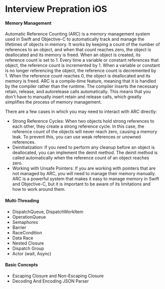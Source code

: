 # Interview Prepration iOS

#### Memory Management
Automatic Reference Counting (ARC) is a memory management system used in Swift and Objective-C to automatically track and manage the lifetimes of objects in memory. It works by keeping a count of the number of references to an object, and when that count reaches zero, the object is deallocated and its memory is freed.
When an object is created, its reference count is set to 1. Every time a variable or constant references that object, the reference count is incremented by 1. When a variable or constant is no longer referencing the object, the reference count is decremented by 1. When the reference count reaches 0, the object is deallocated and its memory is freed.
ARC is a compile-time feature, meaning that it is handled by the compiler rather than the runtime. The compiler inserts the necessary retain, release, and autorelease calls automatically. This means that you don't have to manually insert retain and release calls, which greatly simplifies the process of memory management.

There are a few cases in which you may need to interact with ARC directly:
- Strong Reference Cycles: When two objects hold strong references to each other, they create a strong reference cycle. In this case, the reference count of the objects will never reach zero, causing a memory leak. To prevent this, you can use weak references or unowned references.
- Deinitialization: If you need to perform any cleanup before an object is deallocated, you can implement the deinit method. The deinit method is called automatically when the reference count of an object reaches zero.
- Working with Unsafe Pointers: If you are working with pointers that are not managed by ARC, you will need to manage their memory manually.
ARC is a powerful system that makes it easy to manage memory in Swift and Objective-C, but it is important to be aware of its limitations and how to work around them.

#### Multi-Threading
- DispatchQueue, DispatchWorkItem
- OperationQueue
- Semaphores
- Barrier
- RaceCondition
- Data Race
- Nested Closure
- Dispatch Group
- Actor (wait, Async)
#### Basic Concepts
- Escaping Closure and Non-Escaping Closure
- Decoding And Encoding JSON Parser


